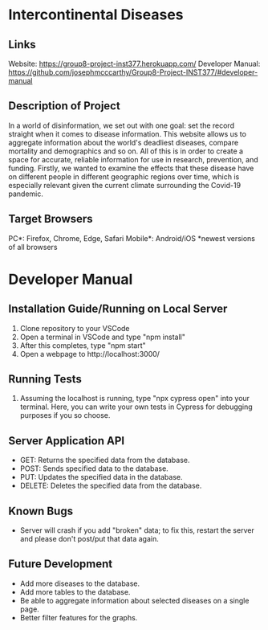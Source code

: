 # Intercontinental Diseases

## Links
Website: https://group8-project-inst377.herokuapp.com/
Developer Manual: https://github.com/josephmcccarthy/Group8-Project-INST377/#developer-manual

## Description of Project
In a world of disinformation, we set out with one goal: set the record straight when it comes to disease information. This website allows us to aggregate information about the world's deadliest diseases, compare mortality and demographics and so on. All of this is in order to create a space for accurate, reliable information for use in research, prevention, and funding. Firstly, we wanted to examine the effects that these disease have on different people in different geographic regions over time, which is especially relevant given the current climate surrounding the Covid-19 pandemic.

## Target Browsers
PC*: Firefox, Chrome, Edge, Safari
Mobile*: Android/iOS
*newest versions of all browsers

# Developer Manual

## Installation Guide/Running on Local Server
1. Clone repository to your VSCode
2. Open a terminal in VSCode and type "npm install"
3. After this completes, type "npm start"
4. Open a webpage to http://localhost:3000/

## Running Tests
1. Assuming the localhost is running, type "npx cypress open" into your terminal. Here, you can write your own tests in Cypress for debugging purposes if you so choose.

## Server Application API
- GET: Returns the specified data from the database.
- POST: Sends specified data to the database.
- PUT: Updates the specified data in the database.
- DELETE: Deletes the specified data from the database.

## Known Bugs
- Server will crash if you add "broken" data; to fix this, restart the server and please don't post/put that data again.

## Future Development
- Add more diseases to the database.
- Add more tables to the database.
- Be able to aggregate information about selected diseases on a single page.
- Better filter features for the graphs.